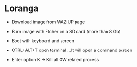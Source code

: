 # Loranga

- Download image from WAZIUP page
- Burn image with Etcher on a SD card (more than 8 Gb)
- Boot with keyboard and screen
- CTRL+ALT+T open terminal
...It will open a command screen

- Enter option K -> Kill all GW related process
